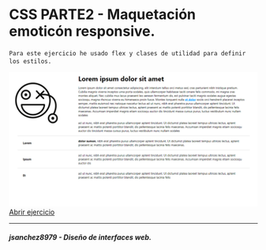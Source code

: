 # CSS PARTE2 - Maquetación emoticón responsive.

```
Para este ejercicio he usado flex y clases de utilidad para definir los estilos.
```

![Imagen del ejercicio](img/Captura.png)
[Abrir ejercicio](index.html)

<hr>

##### jsanchez8979 - Diseño de interfaces web.
